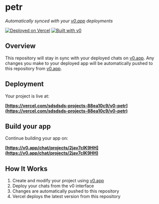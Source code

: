 # petr

*Automatically synced with your [v0.app](https://v0.app) deployments*

[![Deployed on Vercel](https://img.shields.io/badge/Deployed%20on-Vercel-black?style=for-the-badge&logo=vercel)](https://vercel.com/sdsdsds-projects-88ea10c9/v0-petr)
[![Built with v0](https://img.shields.io/badge/Built%20with-v0.app-black?style=for-the-badge)](https://v0.app/chat/projects/2jav7clK9HH)

## Overview

This repository will stay in sync with your deployed chats on [v0.app](https://v0.app).
Any changes you make to your deployed app will be automatically pushed to this repository from [v0.app](https://v0.app).

## Deployment

Your project is live at:

**[https://vercel.com/sdsdsds-projects-88ea10c9/v0-petr](https://vercel.com/sdsdsds-projects-88ea10c9/v0-petr)**

## Build your app

Continue building your app on:

**[https://v0.app/chat/projects/2jav7clK9HH](https://v0.app/chat/projects/2jav7clK9HH)**

## How It Works

1. Create and modify your project using [v0.app](https://v0.app)
2. Deploy your chats from the v0 interface
3. Changes are automatically pushed to this repository
4. Vercel deploys the latest version from this repository